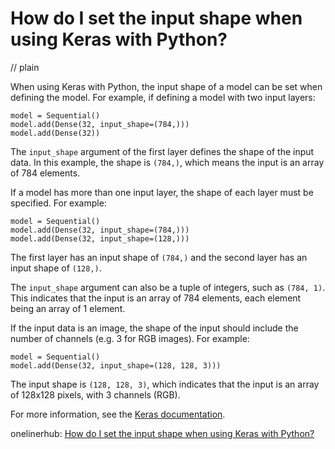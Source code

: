 # How do I set the input shape when using Keras with Python?
// plain

When using Keras with Python, the input shape of a model can be set when defining the model. For example, if defining a model with two input layers:

```
model = Sequential()
model.add(Dense(32, input_shape=(784,)))
model.add(Dense(32))
```

The `input_shape` argument of the first layer defines the shape of the input data. In this example, the shape is `(784,)`, which means the input is an array of 784 elements.

If a model has more than one input layer, the shape of each layer must be specified. For example:

```
model = Sequential()
model.add(Dense(32, input_shape=(784,)))
model.add(Dense(32, input_shape=(128,)))
```

The first layer has an input shape of `(784,)` and the second layer has an input shape of `(128,)`.

The `input_shape` argument can also be a tuple of integers, such as `(784, 1)`. This indicates that the input is an array of 784 elements, each element being an array of 1 element.

If the input data is an image, the shape of the input should include the number of channels (e.g. 3 for RGB images). For example:

```
model = Sequential()
model.add(Dense(32, input_shape=(128, 128, 3)))
```

The input shape is `(128, 128, 3)`, which indicates that the input is an array of 128x128 pixels, with 3 channels (RGB).

For more information, see the [Keras documentation](https://keras.io/getting-started/sequential-model-guide/).

onelinerhub: [How do I set the input shape when using Keras with Python?](https://onelinerhub.com/python-keras/how-do-i-set-the-input-shape-when-using-keras-with-python)